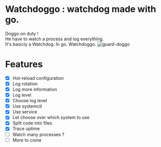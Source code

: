 # Watchdoggo : watchdog made with go.
Doggo on duty !  
He have to watch a process and log everything.  
It's basicly a Watchdog. In go. Watchdoggo.
![guard-doggo](https://user-images.githubusercontent.com/9013245/28145749-b4f53ed4-6742-11e7-9643-45c67e263c42.jpg)

# Features
* [x] Hot-reload configuration
* [x] Log rotation
* [x] Log more information
* [x] Log level
* [x] Choose log level
* [x] Use systemctl
* [x] Use service
* [x] Let choose over which system to use
* [x] Split code into files
* [x] Trace uptime
* [ ] Watch many processes ?
* [ ] More to come
